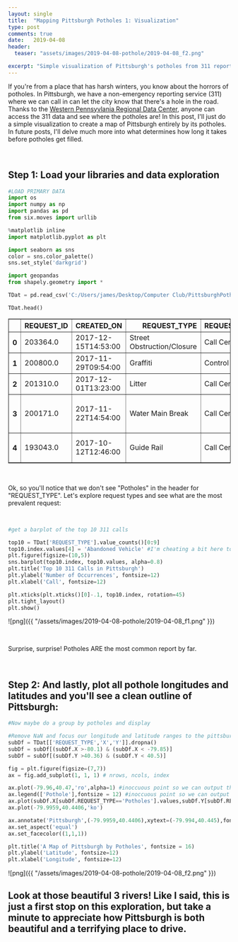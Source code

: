 ```yaml
---
layout: single
title:  "Mapping Pittsburgh Potholes 1: Visualization"
type: post
comments: true
date:   2019-04-08
header:
  teaser: "assets/images/2019-04-08-pothole/2019-04-08_f2.png"

excerpt: "Simple visualization of Pittsburgh's potholes from 311 reports"
---
```


If you're from a place that has harsh winters, you know about the horrors of potholes. In Pittsburgh, we have a non-emergency reporting service (311) where we can call in can let the city know that there's a hole in the road. Thanks to the [Western Pennsyvlania Regional Data Center](http://www.wprdc.org/), anyone can access the 311 data and see where the potholes are! In this post, I'll just do a simple visualization to create a map of Pittsburgh entirely by its potholes. In future posts, I'll delve much more into what determines how long it takes before potholes get filled.

<br />



## Step 1: Load your libraries and data exploration


```python
#LOAD PRIMARY DATA
import os
import numpy as np
import pandas as pd
from six.moves import urllib

%matplotlib inline
import matplotlib.pyplot as plt

import seaborn as sns
color = sns.color_palette()
sns.set_style('darkgrid')

import geopandas
from shapely.geometry import *

TDat = pd.read_csv('C:/Users/james/Desktop/Computer Club/PittsburghPotholeData/data311.csv')

TDat.head()
```




<div>
<style scoped>
    .dataframe tbody tr th:only-of-type {
        vertical-align: middle;
    }

    .dataframe tbody tr th {
        vertical-align: top;
    }

    .dataframe thead th {
        text-align: right;
    }
</style>
<table border="1" class="dataframe">
  <thead>
    <tr style="text-align: right;">
      <th></th>
      <th>REQUEST_ID</th>
      <th>CREATED_ON</th>
      <th>REQUEST_TYPE</th>
      <th>REQUEST_ORIGIN</th>
      <th>STATUS</th>
      <th>DEPARTMENT</th>
      <th>NEIGHBORHOOD</th>
      <th>COUNCIL_DISTRICT</th>
      <th>WARD</th>
      <th>TRACT</th>
      <th>PUBLIC_WORKS_DIVISION</th>
      <th>PLI_DIVISION</th>
      <th>POLICE_ZONE</th>
      <th>FIRE_ZONE</th>
      <th>X</th>
      <th>Y</th>
      <th>GEO_ACCURACY</th>
    </tr>
  </thead>
  <tbody>
    <tr>
      <th>0</th>
      <td>203364.0</td>
      <td>2017-12-15T14:53:00</td>
      <td>Street Obstruction/Closure</td>
      <td>Call Center</td>
      <td>1</td>
      <td>DOMI - Permits</td>
      <td>Central Northside</td>
      <td>1.0</td>
      <td>22.0</td>
      <td>4.200322e+10</td>
      <td>1.0</td>
      <td>22.0</td>
      <td>1.0</td>
      <td>1-7</td>
      <td>-80.016716</td>
      <td>40.454144</td>
      <td>EXACT</td>
    </tr>
    <tr>
      <th>1</th>
      <td>200800.0</td>
      <td>2017-11-29T09:54:00</td>
      <td>Graffiti</td>
      <td>Control Panel</td>
      <td>1</td>
      <td>Police - Zones 1-6</td>
      <td>South Side Flats</td>
      <td>3.0</td>
      <td>16.0</td>
      <td>4.200316e+10</td>
      <td>3.0</td>
      <td>16.0</td>
      <td>3.0</td>
      <td>4-24</td>
      <td>-79.969952</td>
      <td>40.429243</td>
      <td>APPROXIMATE</td>
    </tr>
    <tr>
      <th>2</th>
      <td>201310.0</td>
      <td>2017-12-01T13:23:00</td>
      <td>Litter</td>
      <td>Call Center</td>
      <td>1</td>
      <td>DPW - Street Maintenance</td>
      <td>Troy Hill</td>
      <td>1.0</td>
      <td>24.0</td>
      <td>4.200324e+10</td>
      <td>1.0</td>
      <td>24.0</td>
      <td>1.0</td>
      <td>1-2</td>
      <td>-79.985859</td>
      <td>40.459716</td>
      <td>EXACT</td>
    </tr>
    <tr>
      <th>3</th>
      <td>200171.0</td>
      <td>2017-11-22T14:54:00</td>
      <td>Water Main Break</td>
      <td>Call Center</td>
      <td>0</td>
      <td>Pittsburgh Water and Sewer Authority</td>
      <td>Banksville</td>
      <td>2.0</td>
      <td>20.0</td>
      <td>4.200320e+10</td>
      <td>5.0</td>
      <td>20.0</td>
      <td>6.0</td>
      <td>4-9</td>
      <td>-80.034210</td>
      <td>40.406969</td>
      <td>EXACT</td>
    </tr>
    <tr>
      <th>4</th>
      <td>193043.0</td>
      <td>2017-10-12T12:46:00</td>
      <td>Guide Rail</td>
      <td>Call Center</td>
      <td>1</td>
      <td>DPW - Construction Division</td>
      <td>East Hills</td>
      <td>9.0</td>
      <td>13.0</td>
      <td>4.200313e+10</td>
      <td>2.0</td>
      <td>13.0</td>
      <td>5.0</td>
      <td>3-19</td>
      <td>-79.876582</td>
      <td>40.451226</td>
      <td>EXACT</td>
    </tr>
  </tbody>
</table>
</div>



<br />

Ok, so you'll notice that we don't see "Potholes" in the header for "REQUEST_TYPE". Let's explore request types and see what are the most prevalent request:

<br />


```python
#get a barplot of the top 10 311 calls

top10 = TDat['REQUEST_TYPE'].value_counts()[0:9]
top10.index.values[4] = 'Abandoned Vehicle' #I'm cheating a bit here to fix some formatting
plt.figure(figsize=(10,5))
sns.barplot(top10.index, top10.values, alpha=0.8)
plt.title('Top 10 311 Calls in Pittsburgh')
plt.ylabel('Number of Occurrences', fontsize=12)
plt.xlabel('Call', fontsize=12)

plt.xticks(plt.xticks()[0]-.1, top10.index, rotation=45)
plt.tight_layout()
plt.show()


```


![png]({{ "/assets/images/2019-04-08-pothole/2019-04-08_f1.png" }})

<br />

Surprise, surprise! Potholes ARE the most common report by far.

<br />

## Step 2: And lastly, plot all pothole longitudes and latitudes and you'll see a clean outline of Pittsburgh:


```python
#Now maybe do a group by potholes and display

#Remove NaN and focus our longitude and latitude ranges to the pittsburgh region
subDf = TDat[['REQUEST_TYPE','X','Y']].dropna()
subDf = subDf[(subDf.X >-80.1) & (subDf.X < -79.85)]
subDf = subDf[(subDf.Y >40.36) & (subDf.Y < 40.5)]

fig = plt.figure(figsize=(7,7))
ax = fig.add_subplot(1, 1, 1) # nrows, ncols, index

ax.plot(-79.96,40.47,'ro',alpha=1) #inoccuous point so we can output the legend
ax.legend(['Pothole'],fontsize = 12) #inoccuous point so we can output legend
ax.plot(subDf.X[subDf.REQUEST_TYPE=='Potholes'].values,subDf.Y[subDf.REQUEST_TYPE=='Potholes'].values,'r.',alpha=.03)
ax.plot(-79.9959,40.4406,'ko')

ax.annotate('Pittsburgh',(-79.9959,40.4406),xytext=(-79.994,40.445),fontsize=16)
ax.set_aspect('equal')
ax.set_facecolor((1,1,1))

plt.title('A Map of Pittsburgh by Potholes', fontsize = 16)
plt.ylabel('Latitude', fontsize=12)
plt.xlabel('Longitude', fontsize=12)

```






![png]({{ "/assets/images/2019-04-08-pothole/2019-04-08_f2.png" }})


## Look at those beautiful 3 rivers! Like I said, this is just a first stop on this exploration, but take a minute to appreciate how Pittsburgh is both beautiful and a terrifying place to drive.

